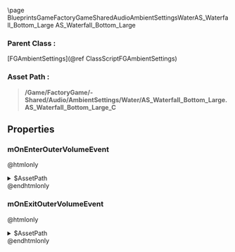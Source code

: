 \page BlueprintsGameFactoryGameSharedAudioAmbientSettingsWaterAS_Waterfall_Bottom_Large AS_Waterfall_Bottom_Large
### Parent Class :
[FGAmbientSettings](@ref ClassScriptFGAmbientSettings)
### Asset Path :
<b><blockquote>/Game/FactoryGame/-Shared/Audio/AmbientSettings/Water/AS_Waterfall_Bottom_Large.AS_Waterfall_Bottom_Large_C</blockquote></b>
## Properties

### mOnEnterOuterVolumeEvent
@htmlonly
<details>
 <summary>$AssetPath</summary>
<b><a href="_blueprints_game_factory_game_world_environment_audio_ambient_zones__shared_waterfalls_play__w__waterfall__large__bottom.html"><blockquote>Play_W_Waterfall_Large_Bottom</blockquote></a></b>
</details>
@endhtmlonly

### mOnExitOuterVolumeEvent
@htmlonly
<details>
 <summary>$AssetPath</summary>
<b><a href="_blueprints_game_factory_game_world_environment_audio_ambient_zones__shared_waterfalls_stop__w__waterfall__large__bottom.html"><blockquote>Stop_W_Waterfall_Large_Bottom</blockquote></a></b>
</details>
@endhtmlonly

